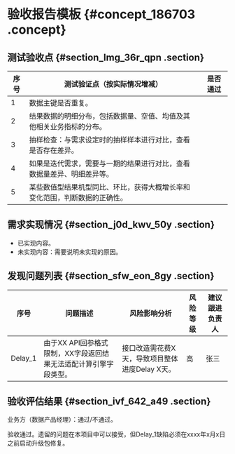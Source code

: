 # 验收报告模板 {#concept_186703 .concept}

## 测试验收点 {#section_lmg_36r_qpn .section}

|序号|测试验证点（按实际情况增减）|是否通过|
|--|--------------|----|
|1|数据主键是否重复。| |
|2|结果数据的明细分布，包括数据量、空值、均值及其他相关业务指标的分布。| |
|3|抽样检查：与需求设定时的抽样样本进行对比，查看是否存在差异。| |
|4|如果是迭代需求，需要与一期的结果进行对比，查看数据量差异、明细差异等。| |
|5|某些数值型结果机型同比、环比，获得大概增长率和变化范围，判断数据的正确性。| |

## 需求实现情况 {#section_j0d_kwv_50y .section}

-   已实现内容。
-   未实现内容：需要说明未实现的原因。

## 发现问题列表 {#section_sfw_eon_8gy .section}

|序号|问题描述|风险影响分析|风险等级|建议跟进负责人|
|--|----|------|----|-------|
|Delay\_1|由于XX API回参格式限制，XX字段返回结果无法适配计算引擎字段类型。|接口改造需花费X天，导致项目整体进度Delay X天。|高|张三|

## 验收评估结果 {#section_ivf_642_a49 .section}

业务方（数据产品经理）：通过/不通过。

验收通过。遗留的问题在本项目中可以接受，但Delay\_1缺陷必须在xxxx年x月x日之前启动升级包修复。

